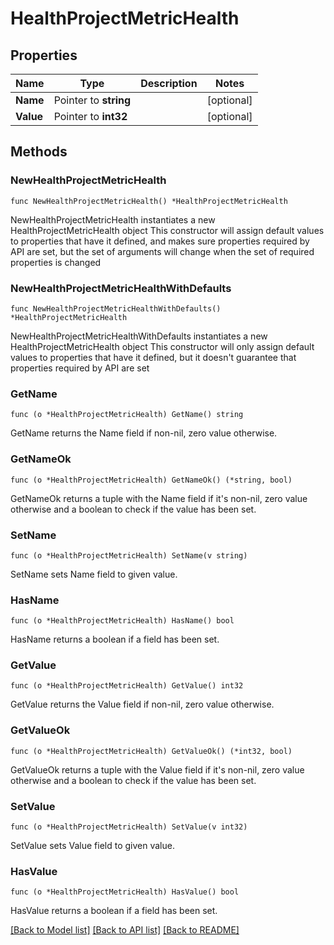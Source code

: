 # HealthProjectMetricHealth

## Properties

Name | Type | Description | Notes
------------ | ------------- | ------------- | -------------
**Name** | Pointer to **string** |  | [optional] 
**Value** | Pointer to **int32** |  | [optional] 

## Methods

### NewHealthProjectMetricHealth

`func NewHealthProjectMetricHealth() *HealthProjectMetricHealth`

NewHealthProjectMetricHealth instantiates a new HealthProjectMetricHealth object
This constructor will assign default values to properties that have it defined,
and makes sure properties required by API are set, but the set of arguments
will change when the set of required properties is changed

### NewHealthProjectMetricHealthWithDefaults

`func NewHealthProjectMetricHealthWithDefaults() *HealthProjectMetricHealth`

NewHealthProjectMetricHealthWithDefaults instantiates a new HealthProjectMetricHealth object
This constructor will only assign default values to properties that have it defined,
but it doesn't guarantee that properties required by API are set

### GetName

`func (o *HealthProjectMetricHealth) GetName() string`

GetName returns the Name field if non-nil, zero value otherwise.

### GetNameOk

`func (o *HealthProjectMetricHealth) GetNameOk() (*string, bool)`

GetNameOk returns a tuple with the Name field if it's non-nil, zero value otherwise
and a boolean to check if the value has been set.

### SetName

`func (o *HealthProjectMetricHealth) SetName(v string)`

SetName sets Name field to given value.

### HasName

`func (o *HealthProjectMetricHealth) HasName() bool`

HasName returns a boolean if a field has been set.

### GetValue

`func (o *HealthProjectMetricHealth) GetValue() int32`

GetValue returns the Value field if non-nil, zero value otherwise.

### GetValueOk

`func (o *HealthProjectMetricHealth) GetValueOk() (*int32, bool)`

GetValueOk returns a tuple with the Value field if it's non-nil, zero value otherwise
and a boolean to check if the value has been set.

### SetValue

`func (o *HealthProjectMetricHealth) SetValue(v int32)`

SetValue sets Value field to given value.

### HasValue

`func (o *HealthProjectMetricHealth) HasValue() bool`

HasValue returns a boolean if a field has been set.


[[Back to Model list]](../README.md#documentation-for-models) [[Back to API list]](../README.md#documentation-for-api-endpoints) [[Back to README]](../README.md)


